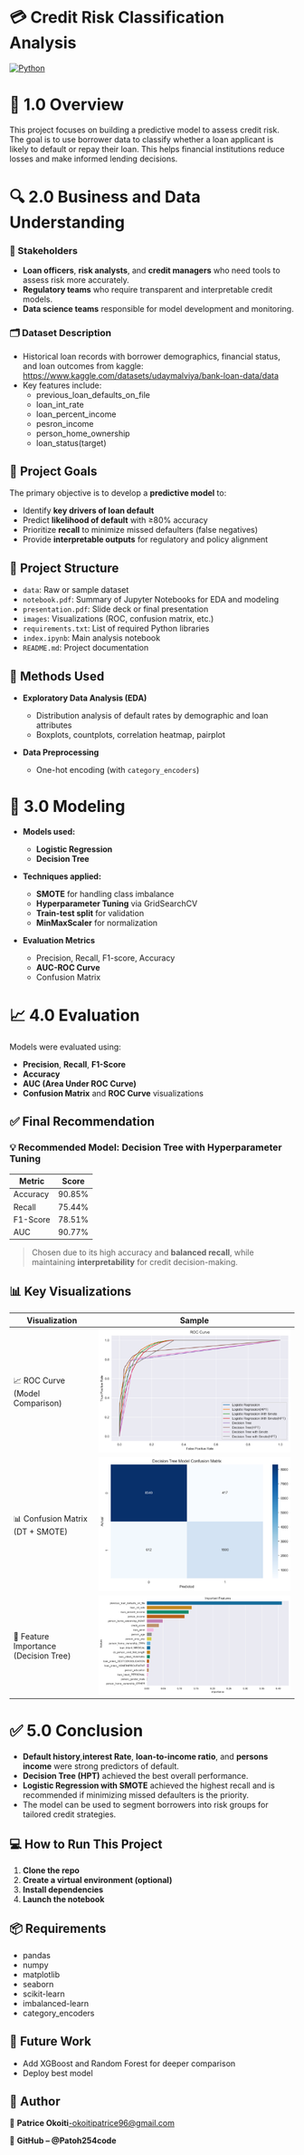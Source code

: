 # 💳 Credit Risk Classification Analysis

[![Python](https://img.shields.io/badge/Python-3.13.3-blue.svg)](https://www.python.org/downloads/release/python-3133/)

# 📌 1.0 Overview

This project focuses on building a predictive model to assess credit risk. The goal is to use borrower data to classify whether a loan applicant is likely to default or repay their loan. This helps financial institutions reduce losses and make informed lending decisions.

# 🔍 2.0 Business and Data Understanding


### 🎯 Stakeholders

- **Loan officers**, **risk analysts**, and **credit managers** who need tools to assess risk more accurately.
- **Regulatory teams** who require transparent and interpretable credit models.
- **Data science teams** responsible for model development and monitoring.


### 🗂️ Dataset Description

- Historical loan records with borrower demographics, financial status, and loan outcomes from kaggle: https://www.kaggle.com/datasets/udaymalviya/bank-loan-data/data
- Key features include: 
     - previous_loan_defaults_on_file
     - loan_int_rate
     - loan_percent_income 
     - pesron_income
     - person_home_ownership
     - loan_status(target)



## 📌 Project Goals

The primary objective is to develop a **predictive model** to:
- Identify **key drivers of loan default**
- Predict **likelihood of default** with ≥80% accuracy
- Prioritize **recall** to minimize missed defaulters (false negatives)
- Provide **interpretable outputs** for regulatory and policy alignment



## 📂 Project Structure

- `data`: Raw or sample dataset
- `notebook.pdf`: Summary of Jupyter Notebooks for EDA  and modeling
- `presentation.pdf`: Slide deck or final presentation
- `images`: Visualizations (ROC, confusion matrix, etc.)
- `requirements.txt`: List of required Python libraries
- `index.ipynb`: Main analysis notebook
- `README.md`: Project documentation 


## 🧪 Methods Used

- **Exploratory Data Analysis (EDA)**
  - Distribution analysis of default rates by demographic and loan attributes
  - Boxplots, countplots, correlation heatmap, pairplot

- **Data Preprocessing**
  - One-hot encoding (with `category_encoders`)
  

# 🤖 3.0 Modeling


- **Models used:**
     - **Logistic Regression**
     - **Decision Tree**

- **Techniques applied:**
     - **SMOTE** for handling class imbalance
     - **Hyperparameter Tuning** via GridSearchCV
     - **Train-test split** for validation
     - **MinMaxScaler** for normalization

- **Evaluation Metrics**
     - Precision, Recall, F1-score, Accuracy
     - **AUC-ROC Curve**
     - Confusion Matrix


# 📈 4.0 Evaluation


Models were evaluated using:
- **Precision**, **Recall**, **F1-Score**
- **Accuracy**
- **AUC (Area Under ROC Curve)**
- **Confusion Matrix** and **ROC Curve** visualizations



## ✅ Final Recommendation

### 💡 Recommended Model: **Decision Tree with Hyperparameter Tuning**

| Metric     | Score |
|------------|-------|
| Accuracy   | 90.85% |
| Recall     | 75.44% |
| F1-Score   | 78.51% |
| AUC        | 90.77% |

> Chosen due to its high accuracy and **balanced recall**, while maintaining **interpretability** for credit decision-making.



## 📊 Key Visualizations

| Visualization                       | Sample |
|------------------------------------|--------|
| 📈 ROC Curve (Model Comparison)     | ![ROC](images/roc_curve.png) |
| 📊 Confusion Matrix (DT + SMOTE)    | ![Confusion Matrix](images/conf_matrix_dt_hpt.png) |
| 📌 Feature Importance (Decision Tree) | ![Feature Importance](images/feature_importance.png) |



# ✅ 5.0 Conclusion


- **Default history**,**interest Rate**, **loan-to-income ratio**, and **persons income** were strong predictors of default.
- **Decision Tree (HPT)** achieved the best overall performance.
- **Logistic Regression with SMOTE** achieved the highest recall and is recommended if minimizing missed defaulters is the priority.
- The model can be used to segment borrowers into risk groups for tailored credit strategies.



## 💻 How to Run This Project

1. **Clone the repo**
2. **Create a virtual environment (optional)**
3. **Install dependencies**
4. **Launch the notebook**

## 📦 **Requirements**
- pandas
- numpy
- matplotlib
- seaborn
- scikit-learn
- imbalanced-learn
- category_encoders

## 📌 Future Work
- Add XGBoost and Random Forest for deeper comparison
- Deploy best model

## 👤 **Author**
📧 **Patrice Okoiti**-okoitipatrice96@gmail.com

🔗 **GitHub – @Patoh254code**




